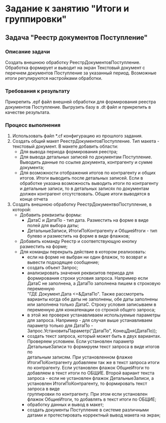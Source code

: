 # Задание к занятию "Итоги и группировки"

## Задача "Реестр документов Поступление"

### Описание задачи

Создать внешнюю обработку РеестрДокументовПоступление. Обработка формирует и выводит на экран Текстовый документ с перечнем документов Поступление за указанный период. Возможные итоги регулируются настройками обработки.

### Требования к результату

Прикрепить .epf файл внешней обработки для формирования реестра документов Поступление. Выгрузить базу в .dt файл и прикрепить в качестве результата.

### Процесс выполнения

1. Использовать файл *.cf конфигурацию из прошлого задания. 
2. Создать общий макет РеестрДокументовПоступление. Тип макета - текстовый документ. В макете добавить области:
    * Для вывода периода формирования реестра;
    * Для вывода детальных записей по документам Поступление. Выводить данные по ссылке документа, контрагенту и сумме документа;
    * Для возможности отображения итогов по контрагенту и общих итогов. Итоги выводить после детальных записей. Если в обработке указана возможность выводить итоги по контрагенту 
      и детальные записи, то в детальных записях по документам должен контрагент отсутствовать. Общие итоги выводятся в конце отчета       
3. Создать внешнюю обработку РеестрДокументвоПоступление, в которой:
    * Добавить реквизиты формы:
      - ДатаС и ДатаПо - тип дата. Разместить на форме в виде полей для выбора даты;  
      - ДетальныеЗаписи, ИтогиПоКонтрагенту и ОбщиеИтоги - тип булево и разместить на форме в виде флажков; 
    * Добавить команду Реестр и соответствующую кнопку разместить на форме;
    * Для команды перекрыть действие в котором реализовать:
      - если на форме не выбран ни один флажок, то возврат и вывести подходящее сообщение;
      - создать объект Запрос;
      - анализировать значения реквизитов периода для формирования строки условия запроса. Например если ДатаС не заполнена, а ДатаПо заполнена пишем в строковую переменную   
        "ГДЕ Документ.Дата <=&ДатаПо".  Также рассмотреть варианты когда обе даты не заполнены, обе даты заполнены или заполнена только ДатаС. Строку условия записываем в   
        переменную для конкатенации со строкой общего запроса;
       - в этой же проверке устанавливаем используемые параметры для запроса. Например - для случая выше устанавливаем параметр только для ДатаПо -    
         Запрос.УстановитьПараметр("ДатаПо", КонецДня(ДатаПо));  
       - создать текст запроса, который может быть в двух вариантах. Проверяем условием. Если установлен параметр ДетальныеЗаписи то формируем текст запроса в виде итогов по   
         детальным записям. При установленном флажке ИтогиПоКонтрагенту добавляем так же в текст запроса итоги по контрагенту. Если установлен флажок ОбщиеИтоги то добавляем в 
         текст итоги по ОБЩИЕ. Второй вариант текста запроса - если не установлен флажок ДетальныеЗаписи, а установлен ИтогиПоКонтрагенту, то формировать текст запроса в виде  
         группировки по контрагенту. При этом если установлен флажок ОбщиеИтоги, то добавлять в текст итоги по ОБЩИЕ;   
       - обработку данных и вывод в макет;
       - создать документы Поступление в системе различными датами и протестировать корректный вывод макета на экран;
